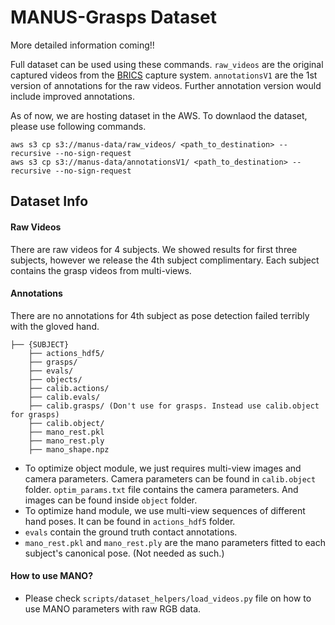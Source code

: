 # MANUS-Grasps Dataset

More detailed information coming!!

Full dataset can be used using these commands. `raw_videos` are the original captured videos from the [BRICS](https://ivl.cs.brown.edu/research/diva.html) capture system. `annotationsV1` are the 1st version of annotations for the raw videos. Further annotation version would include improved annotations. 

As of now, we are hosting dataset in the AWS. To downlaod the dataset, please use following commands. 

```
aws s3 cp s3://manus-data/raw_videos/ <path_to_destination> --recursive --no-sign-request
aws s3 cp s3://manus-data/annotationsV1/ <path_to_destination> --recursive --no-sign-request
```

## Dataset Info

#### Raw Videos
There are raw videos for 4 subjects. We showed results for first three subjects, however we release the 4th subject complimentary. Each subject contains the grasp videos from multi-views. 

#### Annotations
There are no annotations for 4th subject as pose detection failed terribly with the gloved hand. 
```
├── {SUBJECT}
    ├── actions_hdf5/ 
    ├── grasps/ 
    ├── evals/ 
    ├── objects/ 
    ├── calib.actions/ 
    ├── calib.evals/ 
    ├── calib.grasps/ (Don't use for grasps. Instead use calib.object for grasps)
    ├── calib.object/ 
    ├── mano_rest.pkl
    ├── mano_rest.ply
    ├── mano_shape.npz
```

- To optimize object module, we just requires multi-view images and camera parameters. Camera parameters can be found in `calib.object` folder. `optim_params.txt` file contains the camera parameters. And images can be found inside `object` folder. 
- To optimize hand module, we use multi-view sequences of different hand poses. It can be found in `actions_hdf5` folder. 
- `evals` contain the ground truth contact annotations. 
- `mano_rest.pkl` and `mano_rest.ply` are the mano parameters fitted to each subject's canonical pose. (Not needed as such.)

#### How to use MANO? 
- Please check `scripts/dataset_helpers/load_videos.py` file on how to use MANO parameters with raw RGB data. 
